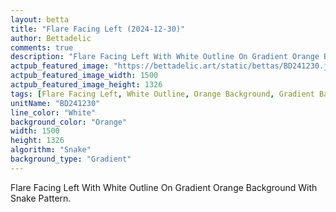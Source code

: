 ```yaml
---
layout: betta
title: "Flare Facing Left (2024-12-30)"
author: Bettadelic
comments: true
description: "Flare Facing Left With White Outline On Gradient Orange Background With Snake Pattern."
actpub_featured_image: "https://bettadelic.art/static/bettas/BD241230.jpg"
actpub_featured_image_width: 1500
actpub_featured_image_height: 1326
tags: [Flare Facing Left, White Outline, Orange Background, Gradient Background Pattern, Snake Pattern, December 2024]
unitName: "BD241230"
line_color: "White"
background_color: "Orange"
width: 1500
height: 1326
algorithm: "Snake"
background_type: "Gradient"
---
```


Flare Facing Left With White Outline On Gradient Orange Background With Snake Pattern.
